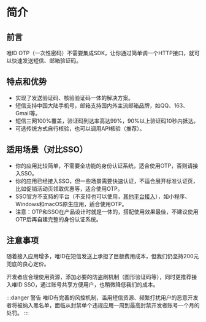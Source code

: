 # 简介

## 前言

唯ID OTP（一次性密码）不需要集成SDK，让你通过简单调一个HTTP接口，就可以快速发送短信、邮箱验证码。

## 特点和优势

* 实现了发送验证码、核验验证码一体的解决方案。
* 短信支持中国大陆手机号，邮箱支持国内外主流邮箱品牌，如QQ、163、Gmail等。
* 短信三网100%覆盖，验证码到达率高达99%，90%以上验证码10秒内抵达。
* 可选传统方式自行核验，也可以调用API核验（推荐）。

## 适用场景（对比SSO）

* 你的应用比较简单，不需要全功能的身份认证系统，适合使用OTP，否则请接入SSO。
* 你的应用已经接入SSO，但一些场景需要快速认证，不适合展开标准认证页，比如促销活动页领取优惠等，适合使用OTP。
* SSO官方不支持的平台（不支持也可以使用，[其他平台接入](/docs/sso/other)），如小程序、Windows和macOS原生应用，适合使用OTP。
* 注意：OTP和SSO在产品设计时就是一体的，搭配使用效果最佳，不建议使用OTP后再自建完整的身份认证系统。

## 注意事项

随着接入应用增多，唯ID在短信发送上承担了巨额费用成本，但我们仍坚持200元兜底的良心定价。

开发者应合理使用资源，添加必要的防盗刷机制（图形验证码等），同时更推荐接入唯ID SSO，通过账号共享方便用户，也稍微降低我们的成本。

:::danger 警告
唯ID有完善的风控机制，滥用短信资源、频繁打扰用户的恶意开发者将被纳入黑名单，面临从封禁单个违规应用一周到最高封禁开发者账号一个月的处罚。
:::
